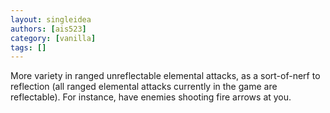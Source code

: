 ```yaml
---
layout: singleidea
authors: [ais523]
category: [vanilla]
tags: []
---
```

More variety in ranged unreflectable elemental attacks, as a sort-of-nerf to reflection (all ranged elemental attacks currently in the game are reflectable). For instance, have enemies shooting fire arrows at you.
